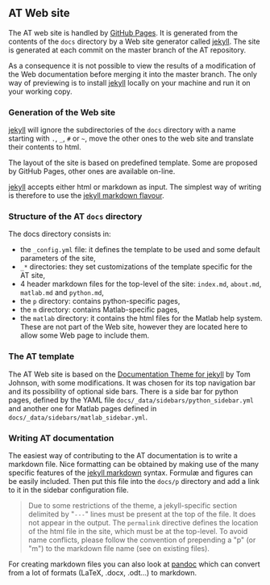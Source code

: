 ## AT Web site

The AT web site is handled by [GitHub Pages](https://pages.github.com).
It is generated from the contents of the `docs` directory by a Web site generator
called [jekyll](https://jekyllrb.com). The site is generated at each commit on
the master branch of the AT repository.

As a consequence it is not possible to view the results of a modification of the
Web documentation before merging it into the master branch. The only way of previewing 
is to install [jekyll](https://jekyllrb.com) locally on your machine and run it on your
working copy.

### Generation of the Web site
[jekyll](https://jekyllrb.com) will ignore the subdirectories of the `docs` directory
with a name starting with `.`, `_`, `#` or `~`, move the other ones to the web site
and translate their contents to html.

The layout of the site is based on predefined template. Some are proposed by GitHub Pages,
other ones are available on-line.

[jekyll](https://jekyllrb.com) accepts either html or markdown as input. The simplest 
way of writing is therefore to use the [jekyll markdown flavour](https://daringfireball.net/projects/markdown/syntax).

### Structure of the AT `docs` directory
The docs directory consists in:

* the `_config.yml` file: it defines the template to be used and some default
parameters of the site,
* `_*` directories: they set customizations of the template specific for the AT site,
* 4 header markdown files for the top-level of the site: `index.md`, `about.md`,
  `matlab.md` and `python.md`,
* the `p` directory: contains python-specific pages,
* the `m` directory: contains Matlab-specific pages,
* the `matlab` directory: it contains the html files for the Matlab help system.
These are not part of the Web site, however they are located here to allow some Web page
to include them.

### The AT template
The AT Web site is based on the [Documentation Theme for jekyll](https://idratherbewriting.com/documentation-theme-jekyll/)
by Tom Johnson, with some modifications. It was chosen for its top navigation bar and its possibility of
optional side bars. There is a side bar for python pages, defined by the YAML file
`docs/_data/sidebars/python_sidebar.yml` and another one for Matlab pages defined in
`docs/_data/sidebars/matlab_sidebar.yml`.

### Writing AT documentation
The easiest way of contributing to the AT documentation is to write a markdown file.
Nice formatting can be obtained by making use of the many specific features of
the [jekyll markdown](https://daringfireball.net/projects/markdown/syntax) syntax.
Formulæ and figures can be easily included. Then put this file into the `docs/p`
directory and add a link to it in the sidebar configuration file.

> Due to some restrictions of the theme, a jekyll-specific section delimited by
> "`---`" lines must be present at the top of the file. It does not appear in the output.
> The `permalink` directive defines the location of the html file in the site, which
> must be at the top-level. To avoid name conflicts, please follow the convention
> of prepending a "p" (or "m") to the markdown file name (see on existing files).

For creating markdown files you can also look at [pandoc](https://pandoc.org) which
can convert from a lot of formats (LaTeX, .docx, .odt…) to markdown.